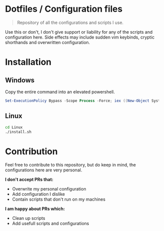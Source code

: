 # Dotfiles / Configuration files

> Repository of all the configurations and scripts I use.

Use this or don't, I don't give support or liability for any of the scripts and configuration here.
Side effects may include sudden vim keybinds, cryptic shorthands and overwritten configuration.

# Installation

## Windows

Copy the entire command into an elevated powershell.

```powershell
Set-ExecutionPolicy Bypass -Scope Process -Force; iex ((New-Object System.Net.WebClient).DownloadString('https://raw.githubusercontent.com/ef4203/dotfiles/master/Windows/install.ps1'))
```

## Linux

```sh
cd Linux
./install.sh
```

# Contribution

Feel free to contribute to this repository, but do keep in mind, the configurations here are very personal.

**I don't accept PRs that:**

- Overwrite my personal configuration
- Add configuration I dislike
- Contain scripts that don't run on my machines

**I am happy about PRs which:**

- Clean up scripts
- Add usefull scripts and configurations

